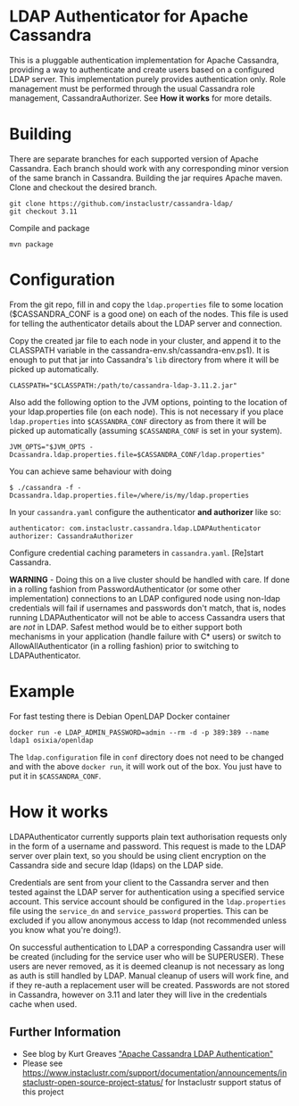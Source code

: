 LDAP Authenticator for Apache Cassandra
=======================================

This is a pluggable authentication implementation for Apache Cassandra, providing a way to authenticate and create users based on a configured LDAP server.
This implementation purely provides authentication only. Role management must be performed through the usual Cassandra role management, CassandraAuthorizer. See **How it works** for more details.


Building
========
There are separate branches for each supported version of Apache Cassandra. Each branch should work with any corresponding minor version of the same branch in Cassandra.
Building the jar requires Apache maven.
Clone and checkout the desired branch.

    git clone https://github.com/instaclustr/cassandra-ldap/
    git checkout 3.11


Compile and package

    mvn package

Configuration
=============
From the git repo, fill in and copy the `ldap.properties` file to some location ($CASSANDRA_CONF is a good one) on each of the nodes. This file is used for telling the authenticator details about the LDAP server and connection.

Copy the created jar file to each node in your cluster, and append it to the CLASSPATH variable in the cassandra-env.sh/cassandra-env.ps1). It is enough to put that jar into 
Cassandra's `lib` directory from where it will be picked up automatically.

    CLASSPATH="$CLASSPATH:/path/to/cassandra-ldap-3.11.2.jar"

Also add the following option to the JVM options, pointing to the location of your ldap.properties file (on each node). This is not necessary if you place `ldap.properties` into 
`$CASSANDRA_CONF` directory as from there it will be picked up automatically (assuming `$CASSANDRA_CONF` is set in your system).

    JVM_OPTS="$JVM_OPTS -Dcassandra.ldap.properties.file=$CASSANDRA_CONF/ldap.properties"
    
You can achieve same behaviour with doing

    $ ./cassandra -f -Dcassandra.ldap.properties.file=/where/is/my/ldap.properties

In your `cassandra.yaml` configure the authenticator **and authorizer** like so:

    authenticator: com.instaclustr.cassandra.ldap.LDAPAuthenticator
    authorizer: CassandraAuthorizer

Configure credential caching parameters in `cassandra.yaml`.
[Re]start Cassandra.

**WARNING** - Doing this on a live cluster should be handled with care. If done in a rolling fashion from PasswordAuthenticator (or some other implementation) connections to an LDAP configured node using non-ldap credentials will fail if usernames and passwords don't match, that is, nodes running LDAPAuthenticator will not be able to access Cassandra users that are *not* in LDAP. Safest method would be to either support both mechanisms in your application (handle failure with C* users) or switch to AllowAllAuthenticator (in a rolling fashion) prior to switching to LDAPAuthenticator.

Example
============

For fast testing there is Debian OpenLDAP Docker container

    docker run -e LDAP_ADMIN_PASSWORD=admin --rm -d -p 389:389 --name ldap1 osixia/openldap

The `ldap.configuration` file in `conf` directory does not need to be changed and with the above `docker run`, it will work out of the box. You just 
have to put it in `$CASSANDRA_CONF`.

How it works
============

LDAPAuthenticator currently supports plain text authorisation requests only in the form of a username and password. This request is made to the LDAP server over plain text, so you should be using client encryption on the Cassandra side and secure ldap (ldaps) on the LDAP side.

Credentials are sent from your client to the Cassandra server and then tested against the LDAP server for authentication using a specified service account. This service account should be configured in the `ldap.properties` file using the `service_dn` and `service_password` properties. This can be excluded if you allow anonymous access to ldap (not recommended unless you know what you're doing!).

On successful authentication to LDAP a corresponding Cassandra user will be created (including for the service user who will be SUPERUSER). These users are never removed, as it is deemed cleanup is not necessary as long as auth is still handled by LDAP. Manual cleanup of users will work fine, and if they re-auth a replacement user will be created. Passwords are not stored in Cassandra, however on 3.11 and later they will live in the credentials cache when used.

## Further Information
- See blog by Kurt Greaves ["Apache Cassandra LDAP Authentication"](https://www.instaclustr.com/apache-cassandra-ldap-authentication/)
- Please see https://www.instaclustr.com/support/documentation/announcements/instaclustr-open-source-project-status/ for Instaclustr support status of this project
